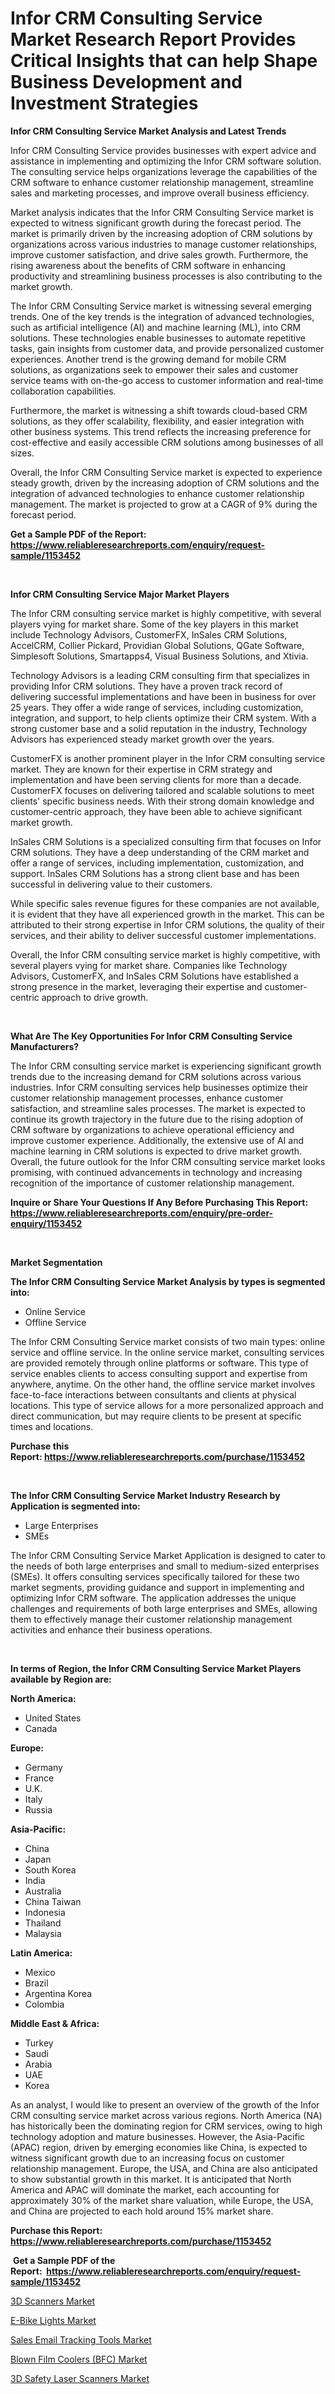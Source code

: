 <p><h1>Infor CRM Consulting ​Service Market Research Report Provides Critical Insights that can help Shape Business Development and Investment Strategies</h1></p><p><strong>Infor CRM Consulting ​Service Market Analysis and Latest Trends</strong></p>
<p><p>Infor CRM Consulting Service provides businesses with expert advice and assistance in implementing and optimizing the Infor CRM software solution. The consulting service helps organizations leverage the capabilities of the CRM software to enhance customer relationship management, streamline sales and marketing processes, and improve overall business efficiency.</p><p>Market analysis indicates that the Infor CRM Consulting Service market is expected to witness significant growth during the forecast period. The market is primarily driven by the increasing adoption of CRM solutions by organizations across various industries to manage customer relationships, improve customer satisfaction, and drive sales growth. Furthermore, the rising awareness about the benefits of CRM software in enhancing productivity and streamlining business processes is also contributing to the market growth.</p><p>The Infor CRM Consulting Service market is witnessing several emerging trends. One of the key trends is the integration of advanced technologies, such as artificial intelligence (AI) and machine learning (ML), into CRM solutions. These technologies enable businesses to automate repetitive tasks, gain insights from customer data, and provide personalized customer experiences. Another trend is the growing demand for mobile CRM solutions, as organizations seek to empower their sales and customer service teams with on-the-go access to customer information and real-time collaboration capabilities.</p><p>Furthermore, the market is witnessing a shift towards cloud-based CRM solutions, as they offer scalability, flexibility, and easier integration with other business systems. This trend reflects the increasing preference for cost-effective and easily accessible CRM solutions among businesses of all sizes.</p><p>Overall, the Infor CRM Consulting Service market is expected to experience steady growth, driven by the increasing adoption of CRM solutions and the integration of advanced technologies to enhance customer relationship management. The market is projected to grow at a CAGR of 9% during the forecast period.</p></p>
<p><strong>Get a Sample PDF of the Report:&nbsp; <a href="https://www.reliableresearchreports.com/enquiry/request-sample/1153452">https://www.reliableresearchreports.com/enquiry/request-sample/1153452</a></strong></p>
<p>&nbsp;</p>
<p><strong>Infor CRM Consulting ​Service Major Market Players</strong></p>
<p><p>The Infor CRM consulting service market is highly competitive, with several players vying for market share. Some of the key players in this market include Technology Advisors, CustomerFX, InSales CRM Solutions, AccelCRM, Collier Pickard, Providian Global Solutions, QGate Software, Simplesoft Solutions, Smartapps4, Visual Business Solutions, and Xtivia.</p><p>Technology Advisors is a leading CRM consulting firm that specializes in providing Infor CRM solutions. They have a proven track record of delivering successful implementations and have been in business for over 25 years. They offer a wide range of services, including customization, integration, and support, to help clients optimize their CRM system. With a strong customer base and a solid reputation in the industry, Technology Advisors has experienced steady market growth over the years.</p><p>CustomerFX is another prominent player in the Infor CRM consulting service market. They are known for their expertise in CRM strategy and implementation and have been serving clients for more than a decade. CustomerFX focuses on delivering tailored and scalable solutions to meet clients' specific business needs. With their strong domain knowledge and customer-centric approach, they have been able to achieve significant market growth.</p><p>InSales CRM Solutions is a specialized consulting firm that focuses on Infor CRM solutions. They have a deep understanding of the CRM market and offer a range of services, including implementation, customization, and support. InSales CRM Solutions has a strong client base and has been successful in delivering value to their customers.</p><p>While specific sales revenue figures for these companies are not available, it is evident that they have all experienced growth in the market. This can be attributed to their strong expertise in Infor CRM solutions, the quality of their services, and their ability to deliver successful customer implementations.</p><p>Overall, the Infor CRM consulting service market is highly competitive, with several players vying for market share. Companies like Technology Advisors, CustomerFX, and InSales CRM Solutions have established a strong presence in the market, leveraging their expertise and customer-centric approach to drive growth.</p></p>
<p>&nbsp;</p>
<p><strong>What Are The Key Opportunities For Infor CRM Consulting ​Service Manufacturers?</strong></p>
<p><p>The Infor CRM consulting service market is experiencing significant growth trends due to the increasing demand for CRM solutions across various industries. Infor CRM consulting services help businesses optimize their customer relationship management processes, enhance customer satisfaction, and streamline sales processes. The market is expected to continue its growth trajectory in the future due to the rising adoption of CRM software by organizations to achieve operational efficiency and improve customer experience. Additionally, the extensive use of AI and machine learning in CRM solutions is expected to drive market growth. Overall, the future outlook for the Infor CRM consulting service market looks promising, with continued advancements in technology and increasing recognition of the importance of customer relationship management.</p></p>
<p><strong>Inquire or Share Your Questions If Any Before Purchasing This Report: <a href="https://www.reliableresearchreports.com/enquiry/pre-order-enquiry/1153452">https://www.reliableresearchreports.com/enquiry/pre-order-enquiry/1153452</a></strong></p>
<p>&nbsp;</p>
<p><strong>Market Segmentation</strong></p>
<p><strong>The Infor CRM Consulting ​Service Market Analysis by types is segmented into:</strong></p>
<p><ul><li>Online Service</li><li>Offline Service</li></ul></p>
<p><p>The Infor CRM Consulting Service market consists of two main types: online service and offline service. In the online service market, consulting services are provided remotely through online platforms or software. This type of service enables clients to access consulting support and expertise from anywhere, anytime. On the other hand, the offline service market involves face-to-face interactions between consultants and clients at physical locations. This type of service allows for a more personalized approach and direct communication, but may require clients to be present at specific times and locations.</p></p>
<p><strong>Purchase this Report:&nbsp;<a href="https://www.reliableresearchreports.com/purchase/1153452">https://www.reliableresearchreports.com/purchase/1153452</a></strong></p>
<p>&nbsp;</p>
<p><strong>The Infor CRM Consulting ​Service Market Industry Research by Application is segmented into:</strong></p>
<p><ul><li>Large Enterprises</li><li>SMEs</li></ul></p>
<p><p>The Infor CRM Consulting Service Market Application is designed to cater to the needs of both large enterprises and small to medium-sized enterprises (SMEs). It offers consulting services specifically tailored for these two market segments, providing guidance and support in implementing and optimizing Infor CRM software. The application addresses the unique challenges and requirements of both large enterprises and SMEs, allowing them to effectively manage their customer relationship management activities and enhance their business operations.</p></p>
<p>&nbsp;</p>
<p><strong>In terms of Region, the Infor CRM Consulting ​Service Market Players available by Region are:</strong></p>
<p>
    <p> <strong> North America: </strong>
        <ul>
            <li>United States</li>
            <li>Canada</li>
        </ul>
        </p> 
    <p> <strong> Europe: </strong>
        <ul>
            <li>Germany</li>
            <li>France</li>
            <li>U.K.</li>
            <li>Italy</li>
            <li>Russia</li>
        </ul>
        </p> 
    <p> <strong> Asia-Pacific: </strong>
        <ul>
            <li>China</li>
            <li>Japan</li>
            <li>South Korea</li>
            <li>India</li>
            <li>Australia</li>
            <li>China Taiwan</li>
            <li>Indonesia</li>
            <li>Thailand</li>
            <li>Malaysia</li>
        </ul>
        </p> 
    <p> <strong> Latin America: </strong>
        <ul>
            <li>Mexico</li>
            <li>Brazil</li>
            <li>Argentina Korea</li>
            <li>Colombia</li>
        </ul>
        </p> 
    <p> <strong> Middle East & Africa: </strong>
        <ul>
            <li>Turkey</li>
            <li>Saudi</li>
            <li>Arabia</li>
            <li>UAE</li>
            <li>Korea</li>
        </ul>
    </p>
    </p>
<p><p>As an analyst, I would like to present an overview of the growth of the Infor CRM consulting service market across various regions. North America (NA) has historically been the dominating region for CRM services, owing to high technology adoption and mature businesses. However, the Asia-Pacific (APAC) region, driven by emerging economies like China, is expected to witness significant growth due to an increasing focus on customer relationship management. Europe, the USA, and China are also anticipated to show substantial growth in this market. It is anticipated that North America and APAC will dominate the market, each accounting for approximately 30% of the market share valuation, while Europe, the USA, and China are projected to each hold around 15% market share.</p></p>
<p><strong>Purchase this Report: <a href="https://www.reliableresearchreports.com/purchase/1153452">https://www.reliableresearchreports.com/purchase/1153452</a></strong></p>
<p>&nbsp;<strong>Get a Sample PDF of the Report:&nbsp;&nbsp;<a href="https://www.reliableresearchreports.com/enquiry/request-sample/1153452">https://www.reliableresearchreports.com/enquiry/request-sample/1153452</a></strong></p>
<p><strong></strong></p>
<p><p><a href="https://medium.com/@loyceharber/3d-scanners-market-insight-market-trends-growth-forecasted-from-2023-to-2030-640b74515676">3D Scanners Market</a></p><p><a href="https://github.com/castoriffic/Market-Research-Report-List-1/blob/main/e-bike-lights-market.md">E-Bike Lights Market</a></p><p><a href="https://www.linkedin.com/pulse/sales-email-tracking-tools-market-share-amp-new-trends-isnke/">Sales Email Tracking Tools Market</a></p><p><a href="https://www.linkedin.com/pulse/decoding-blown-film-coolers-bfc-market-deep-dive-latest-jqdne/">Blown Film Coolers (BFC) Market</a></p><p><a href="https://medium.com/@randallbode/3d-safety-laser-scanners-market-insights-into-market-cagr-market-trends-and-growth-strategies-a6d57dd0231a">3D Safety Laser Scanners Market</a></p></p>